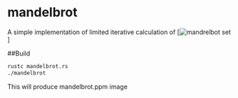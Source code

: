 # mandelbrot
A simple implementation of limited iterative calculation of [![mandrelbot set](http://en.wikipedia.org/wiki/Mandelbrot_set)]

##Build

```sh
rustc mandelbrot.rs
./mandelbrot
```

This will produce mandelbrot.ppm image

